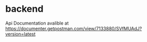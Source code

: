 # backend
Api Documentation avalible at
https://documenter.getpostman.com/view/7133880/SVfMUAdJ?version=latest
